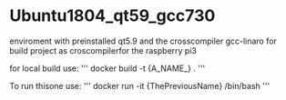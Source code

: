 # Ubuntu1804_qt59_gcc730

enviroment with preinstalled qt5.9 and  the crosscompiler gcc-linaro for  build  project as croscompilerfor the raspberry pi3

for local build use:
'''
docker build -t {A_NAME_} .
'''

To run thisone use:
'''
docker run -it {ThePreviousName} /bin/bash
'''
